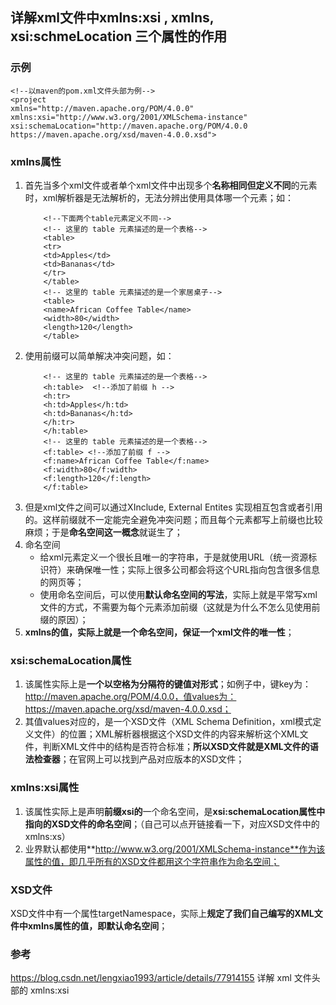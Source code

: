 ## 详解xml文件中xmlns:xsi , xmlns, xsi:schmeLocation 三个属性的作用
### 示例
```
<!--以maven的pom.xml文件头部为例-->
<project 
xmlns="http://maven.apache.org/POM/4.0.0" 
xmlns:xsi="http://www.w3.org/2001/XMLSchema-instance"
xsi:schemaLocation="http://maven.apache.org/POM/4.0.0 https://maven.apache.org/xsd/maven-4.0.0.xsd">
```

### xmlns属性
1. 首先当多个xml文件或者单个xml文件中出现多个**名称相同但定义不同**的元素时，xml解析器是无法解析的，无法分辨出使用具体哪一个元素；如：
    ```
        <!--下面两个table元素定义不同-->
        <!-- 这里的 table 元素描述的是一个表格-->
        <table>
        <tr>
        <td>Apples</td>
        <td>Bananas</td>
        </tr>
        </table>
        <!-- 这里的 table 元素描述的是一个家居桌子-->
        <table>
        <name>African Coffee Table</name>
        <width>80</width>
        <length>120</length>
        </table>
    ```
2. 使用前缀可以简单解决冲突问题，如：
    ```
        <!-- 这里的 table 元素描述的是一个表格-->
        <h:table>  <!--添加了前缀 h -->
        <h:tr>
        <h:td>Apples</h:td>
        <h:td>Bananas</h:td>
        </h:tr>
        </h:table>
        <!-- 这里的 table 元素描述的是一个表格-->
        <f:table> <!--添加了前缀 f -->
        <f:name>African Coffee Table</f:name>
        <f:width>80</f:width>
        <f:length>120</f:length>
        </f:table>
    ```
3. 但是xml文件之间可以通过XInclude, External Entites 实现相互包含或者引用的。这样前缀就不一定能完全避免冲突问题；而且每个元素都写上前缀也比较麻烦；于是**命名空间这一概念**就诞生了；
4. 命名空间
    * 给xml元素定义一个很长且唯一的字符串，于是就使用URL（统一资源标识符）来确保唯一性；实际上很多公司都会将这个URL指向包含很多信息的网页等；
    * 使用命名空间后，可以使用**默认命名空间的写法**，实际上就是平常写xml文件的方式，不需要为每个元素添加前缀（这就是为什么不怎么见使用前缀的原因）；
5. **xmlns的值，实际上就是一个命名空间，保证一个xml文件的唯一性**；

### xsi:schemaLocation属性
1. 该属性实际上是**一个以空格为分隔符的键值对形式**；如例子中，键key为：http://maven.apache.org/POM/4.0.0，值values为：https://maven.apache.org/xsd/maven-4.0.0.xsd；
2. 其值values对应的，是一个XSD文件（XML Schema Definition，xml模式定义文件）的位置；XML解析器根据这个XSD文件的内容来解析这个XML文件，判断XML文件中的结构是否符合标准；**所以XSD文件就是XML文件的语法检查器**；在官网上可以找到产品对应版本的XSD文件；

### xmlns:xsi属性
1. 该属性实际上是声明**前缀xsi的**一个命名空间，是**xsi:schemaLocation属性中指向的XSD文件的命名空间**；（自己可以点开链接看一下，对应XSD文件中的xmlns:xs）
2. 业界默认都使用**http://www.w3.org/2001/XMLSchema-instance**作为该属性的值，即几乎所有的XSD文件都用这个字符串作为命名空间；

### XSD文件
XSD文件中有一个属性targetNamespace，实际上**规定了我们自己编写的XML文件中xmlns属性的值，即默认命名空间**；

### 参考
https://blog.csdn.net/lengxiao1993/article/details/77914155  详解 xml 文件头部的 xmlns:xsi